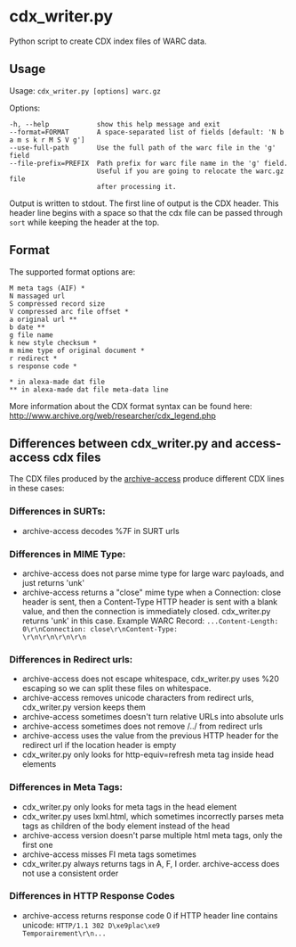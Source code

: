 # cdx_writer.py
Python script to create CDX index files of WARC data.

## Usage
Usage: `cdx_writer.py [options] warc.gz`

Options:

    -h, --help            show this help message and exit
    --format=FORMAT       A space-separated list of fields [default: 'N b a m s k r M S V g']
    --use-full-path       Use the full path of the warc file in the 'g' field
    --file-prefix=PREFIX  Path prefix for warc file name in the 'g' field.
                          Useful if you are going to relocate the warc.gz file
                          after processing it.


Output is written to stdout. The first line of output is the CDX header.
This header line begins with a space so that the cdx file can be passed
through `sort` while keeping the header at the top.

## Format
The supported format options are:

    M meta tags (AIF) *
    N massaged url
    S compressed record size
    V compressed arc file offset *
    a original url **
    b date **
    g file name
    k new style checksum *
    m mime type of original document *
    r redirect *
    s response code *

    * in alexa-made dat file
    ** in alexa-made dat file meta-data line

More information about the CDX format syntax can be found here:
http://www.archive.org/web/researcher/cdx_legend.php


## Differences between cdx_writer.py and access-access cdx files
The CDX files produced by the [archive-access](http://sourceforge.net/projects/archive-access/)
produce different CDX lines in these cases:

### Differences in SURTs:
* archive-access decodes %7F in SURT urls

### Differences in MIME Type:
* archive-access does not parse mime type for large warc payloads, and just returns 'unk'
* archive-access returns a "close" mime type when a Connection: close header is sent, then a Content-Type HTTP header is sent with a blank value, and then the connection is immediately closed.
cdx_writer.py returns 'unk' in this case. Example WARC Record:
    <code>...Content-Length: 0\r\nConnection: close\r\nContent-Type: \r\n\r\n\r\n\r\n</code>

### Differences in Redirect urls:
* archive-access does not escape whitespace, cdx_writer.py uses %20 escaping so we can split these files on whitespace.
* archive-access removes unicode characters from redirect urls, cdx_writer.py version keeps them
* archive-access sometimes doesn't turn relative URLs into absolute urls
* archive-access sometimes does not remove /../ from redirect urls
* archive-access uses the value from the previous HTTP header for the redirect url if the location header is empty
* cdx_writer.py only looks for http-equiv=refresh meta tag inside head elements

### Differences in Meta Tags:
* cdx_writer.py only looks for meta tags in the head element
* cdx_writer.py uses lxml.html, which sometimes incorrectly parses meta tags as children of the body element instead of the head
* archive-access version doesn't parse multiple html meta tags, only the first one
* archive-access misses FI meta tags sometimes
* cdx_writer.py always returns tags in A, F, I order. archive-access does not use a consistent order


### Differences in HTTP Response Codes
* archive-access returns response code 0 if HTTP header line contains unicode:
    <code>HTTP/1.1 302 D\xe9plac\xe9 Temporairement\r\n...</code>
